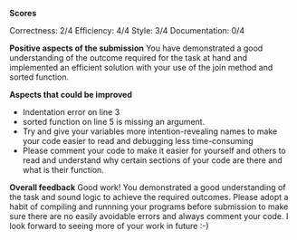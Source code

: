__Scores__

Correctness: 2/4
Efficiency: 4/4
Style: 3/4
Documentation: 0/4

__Positive aspects of the submission__
You have demonstrated a good understanding of the outcome required for the task at hand and implemented an efficient solution with your use of the join method and sorted function. 

__Aspects that could be improved__

- Indentation error on line 3 
- sorted function on line 5 is missing an argument. 
- Try and give your variables more intention-revealing names to make your code easier to read and debugging less time-consuming
- Please comment your code to make it easier for yourself and others to read and understand why certain sections of your code are there and what is their function.

__Overall feedback__
Good work! You demonstrated a good understanding of the task and sound logic to achieve the required outcomes. Please adopt a habit of compiling and runnning your programs before submission to make sure there are no easily avoidable errors and always comment your code. I look forward to seeing more of your work in future :-)